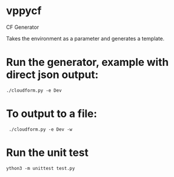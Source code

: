 # vppycf
CF Generator

Takes the environment as a parameter and generates a template.

# Run the generator, example with direct json output:
``` ./cloudform.py -e Dev ```
# To output to a file:
``` ./cloudform.py -e Dev -w ```

# Run the unit test
``` ython3 -m unittest test.py ```
